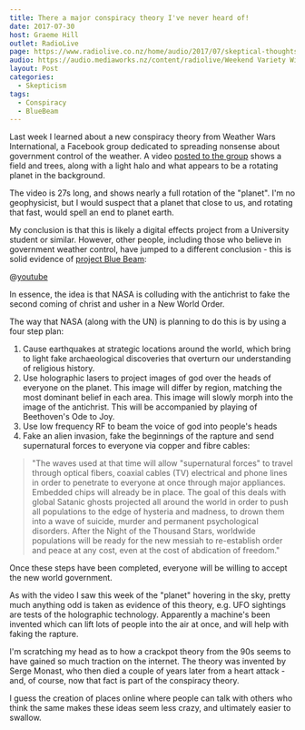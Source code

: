 ```yaml
---
title: There a major conspiracy theory I've never heard of!
date: 2017-07-30
host: Graeme Hill
outlet: RadioLive
page: https://www.radiolive.co.nz/home/audio/2017/07/skeptical-thoughts-with-mark-honeychurch0.html
audio: https://audio.mediaworks.nz/content/radiolive/Weekend Variety Wireless/July 17/30_07_17_Skeptical.mp3
layout: Post
categories:
  - Skepticism
tags:
  - Conspiracy
  - BlueBeam
---
```


Last week I learned about a new conspiracy theory from Weather Wars International, a Facebook group dedicated to spreading nonsense about government control of the weather. A video [posted to the group](https://www.facebook.com/groups/1310150419018802/permalink/1666810930019414/) shows a field and trees, along with a light halo and what appears to be a rotating planet in the background.

<!-- more -->

The video is 27s long, and shows nearly a full rotation of the "planet". I'm no geophysicist, but I would suspect that a planet that close to us, and rotating that fast, would spell an end to planet earth.

My conclusion is that this is likely a digital effects project from a University student or similar. However, other people, including those who believe in government weather control, have jumped to a different conclusion - this is solid evidence of [project Blue Beam](http://rationalwiki.org/wiki/Project_Blue_Beam):

@[youtube](https://youtu.be/ZZymJN642BI?t=25s)

In essence, the idea is that NASA is colluding with the antichrist to fake the second coming of christ and usher in a New World Order.

The way that NASA (along with the UN) is planning to do this is by using a four step plan:

1. Cause earthquakes at strategic locations around the world, which bring to light fake archaeological discoveries that overturn our understanding of religious history.
2. Use holographic lasers to project images of god over the heads of everyone on the planet. This image will differ by region, matching the most dominant belief in each area. This image will slowly morph into the image of the antichrist. This will be accompanied by playing of Beethoven's Ode to Joy.
3. Use low frequency RF to beam the voice of god into people's heads
4. Fake an alien invasion, fake the beginnings of the rapture and send supernatural forces to everyone via copper and fibre cables:

> "The waves used at that time will allow "supernatural forces" to travel through optical fibers, coaxial cables (TV) electrical and phone lines in order to penetrate to everyone at once through major appliances. Embedded chips will already be in place. The goal of this deals with global Satanic ghosts projected all around the world in order to push all populations to the edge of hysteria and madness, to drown them into a wave of suicide, murder and permanent psychological disorders. After the Night of the Thousand Stars, worldwide populations will be ready for the new messiah to re-establish order and peace at any cost, even at the cost of abdication of freedom."

Once these steps have been completed, everyone will be willing to accept the new world government.

As with the video I saw this week of the "planet" hovering in the sky, pretty much anything odd is taken as evidence of this theory, e.g. UFO sightings are tests of the holographic technology. Apparently a machine's been invented which can lift lots of people into the air at once, and will help with faking the rapture.

I'm scratching my head as to how a crackpot theory from the 90s seems to have gained so much traction on the internet. The theory was invented by Serge Monast, who then died a couple of years later from a heart attack - and, of course, now that fact is part of the conspiracy theory.

I guess the creation of places online where people can talk with others who think the same makes these ideas seem less crazy, and ultimately easier to swallow.
